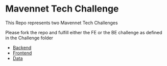 # Mavennet Tech Challenge

This Repo represents two Mavennet Tech Challenges

Please fork the repo and fulfill either the FE or the BE challenge as defined in the Challenge folder

- [Backend](./Challenge/Backend/README.md)
- [Frontend](./Challenge/Frontend/README.md)
- [Data](./Challenge/Data/README.md)
